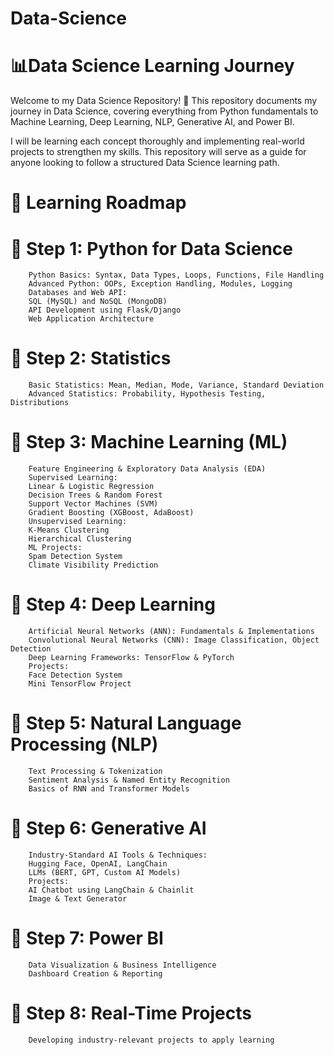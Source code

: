 # Data-Science
# 📊Data Science Learning Journey
Welcome to my Data Science Repository! 🚀
This repository documents my journey in Data Science, covering everything from Python fundamentals to Machine Learning, Deep Learning, NLP, Generative AI, and Power BI.

I will be learning each concept thoroughly and implementing real-world projects to strengthen my skills. This repository will serve as a guide for anyone looking to follow a structured Data Science learning path.

# 📌 Learning Roadmap
# 🔹 Step 1: Python for Data Science
        Python Basics: Syntax, Data Types, Loops, Functions, File Handling
        Advanced Python: OOPs, Exception Handling, Modules, Logging
        Databases and Web API:
        SQL (MySQL) and NoSQL (MongoDB)
        API Development using Flask/Django
        Web Application Architecture
# 🔹 Step 2: Statistics
        Basic Statistics: Mean, Median, Mode, Variance, Standard Deviation
        Advanced Statistics: Probability, Hypothesis Testing, Distributions
# 🔹 Step 3: Machine Learning (ML)
        Feature Engineering & Exploratory Data Analysis (EDA)
        Supervised Learning:
        Linear & Logistic Regression
        Decision Trees & Random Forest
        Support Vector Machines (SVM)
        Gradient Boosting (XGBoost, AdaBoost)
        Unsupervised Learning:
        K-Means Clustering
        Hierarchical Clustering
        ML Projects:
        Spam Detection System
        Climate Visibility Prediction
# 🔹 Step 4: Deep Learning
        Artificial Neural Networks (ANN): Fundamentals & Implementations
        Convolutional Neural Networks (CNN): Image Classification, Object Detection
        Deep Learning Frameworks: TensorFlow & PyTorch
        Projects:
        Face Detection System
        Mini TensorFlow Project
# 🔹 Step 5: Natural Language Processing (NLP)
        Text Processing & Tokenization
        Sentiment Analysis & Named Entity Recognition
        Basics of RNN and Transformer Models
# 🔹 Step 6: Generative AI
        Industry-Standard AI Tools & Techniques:
        Hugging Face, OpenAI, LangChain
        LLMs (BERT, GPT, Custom AI Models)
        Projects:
        AI Chatbot using LangChain & Chainlit
        Image & Text Generator
# 🔹 Step 7: Power BI
        Data Visualization & Business Intelligence
        Dashboard Creation & Reporting
# 🔹 Step 8: Real-Time Projects
        Developing industry-relevant projects to apply learning
